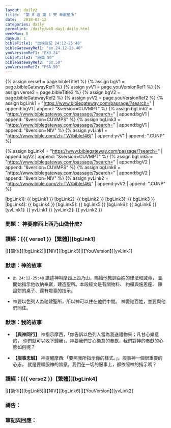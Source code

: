 ```yaml
---
layout: daily2
title:  "第 8 週 第 1 天 奉獻聖所"
date:   2018-03-12
categories: daily
permalink: /daily/wk8-day1-daily.html
weekNum: 8
dayNum: 1
bibleTitle1: "出埃及記 24:12-25:40"
bibleGatewayRef1: "ex.24.12-25.40"
youVersionRef1: "EXO.24"
bibleTitle2: "詩篇 50"
bibleGatewayRef2: "ps.50"
youVersionRef2: "PSA.50"
---
```


{% assign verse1 = page.bibleTitle1 %}
{% assign bgV1 = page.bibleGatewayRef1 %}
{% assign yvV1 = page.youVersionRef1 %}
{% assign verse2 = page.bibleTitle2 %}
{% assign bgV2 = page.bibleGatewayRef2 %}
{% assign yvV2 = page.youVersionRef2 %}
{% assign bgLink1 = "https://www.biblegateway.com/passage/?search=" | append:bgV1 | append: "&version=CUVMPT" %}
{% assign bgLink2 = "https://www.biblegateway.com/passage/?search=" | append:bgV1 | append: "&version=CUVMPS" %}
{% assign bgLink3 = "https://www.biblegateway.com/passage/?search=" | append:bgV1 | append: "&version=NIV" %}
{% assign yvLink1 = "https://www.bible.com/zh-TW/bible/46/" | append:yvV1 | append: ".CUNP" %}

{% assign bgLink4 = "https://www.biblegateway.com/passage/?search=" | append:bgV2 | append: "&version=CUVMPT" %}
{% assign bgLink5 = "https://www.biblegateway.com/passage/?search=" | append:bgV2 | append: "&version=CUVMPS" %}
{% assign bgLink6 = "https://www.biblegateway.com/passage/?search=" | append:bgV2 | append: "&version=NIV" %}
{% assign yvLink2 = "https://www.bible.com/zh-TW/bible/46/" | append:yvV2 | append: ".CUNP" %}

[bgLink1]: {{ bgLink1 }}
[bgLink2]: {{ bgLink2 }}
[bgLink3]: {{ bgLink3 }}
[bgLink4]: {{ bgLink4 }}
[bgLink5]: {{ bgLink5 }}
[bgLink6]: {{ bgLink6 }}
[yvLink1]: {{ yvLink1 }}
[yvLink2]: {{ yvLink2 }}



### 問題： 神要摩西上西乃山做什麼?

### 讀經：[{{ verse1 }}【繁體】][bgLink1] 

|[【简体】][bgLink2]|[【NIV】][bgLink3]|[【YouVersion】][yvLink1] 

### 默想：神的故事 
+ `出 24:12-25:40` 講述神叫摩西上西乃山，賜給他教訓百姓的律法和誡命，
並開始指示他收納奉獻，建造聖所。本段經文是有關物料、 約櫃與施恩座、 
陳設餅的桌子、還有燈臺的指示。

+ 神要以色列人為祂建聖所，所以神可以住在他們中間。
神愛祂百姓，並要與他們同住。

### 默想：我的故事 
+ **【與神同行】** 神指示摩西，「你告訴以色列人當為我送禮物來；凡甘心樂意的，
你們就可以收下歸我」。神要我們甘心樂意的奉獻，我們對神的奉獻的心態如何呢？

+ **【服事忠誠】** 神提醒摩西:「要照我所指示你的樣式。」。服事神一個很重要的心志，
就是要順服神的旨意。我們在一切的服事上，都依照神的指示嗎？

### 讀經：[{{ verse2 }}【繁體】][bgLink4]

|[【简体】][bgLink5]|[【NIV】][bgLink6]|[【YouVersion】][yvLink2]

### 禱告：

### 筆記與回應：

